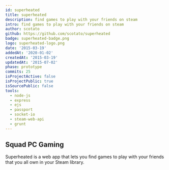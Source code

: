 ```yaml
---
id: superheated
title: superheated
description: find games to play with your friends on steam
intro: find games to play with your friends on steam
author: scotato
github: https://github.com/scotato/superheated
badge: superheated-badge.png
logo: superheated-logo.png
date: '2015-03-19'
addedAt: '2020-01-02'
createdAt: '2015-03-19'
updatedAt: '2015-07-02'
phase: prototype
commits: 25
isProjectActive: false
isProjectPublic: true
isSourcePublic: false
tools: 
  - node-js
  - express
  - ejs
  - passport
  - socket-io
  - steam-web-api
  - grunt
---
```


## Squad PC Gaming
Superheated is a web app that lets you find games to play with your friends that you all own in your Steam library.
